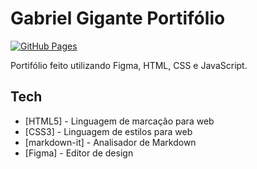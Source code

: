 # Gabriel Gigante Portifólio
[![GitHub Pages](https://img.shields.io/badge/github_pages-%23121011.svg?style=for-the-badge&logo=github&logoColor=white)](https://gigantedev.github.io/portfolio/)

Portifólio feito utilizando Figma, HTML, CSS e JavaScript.

## Tech

- [HTML5] - Linguagem de marcação para web
- [CSS3] - Linguagem de estilos para web
- [markdown-it] - Analisador de Markdown
- [Figma] - Editor de design
